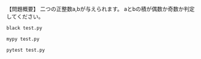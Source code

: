 【問題概要】
二つの正整数a,bが与えられます。 
aとbの積が偶数か奇数か判定してください。

<!-- Formatter実行 -->
```bash
black test.py
```

<!-- mypyを実行 -->
```bash
mypy test.py
```

<!-- test実行 -->
```bash
pytest test.py
```
